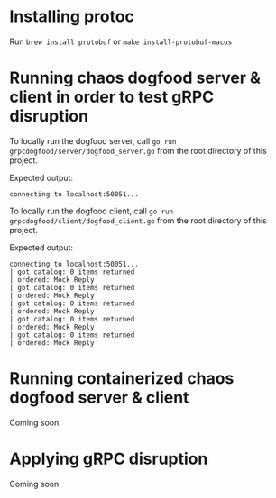 # Installing protoc

Run `brew install protobuf` or `make install-protobuf-macos`

# Running chaos dogfood server & client in order to test gRPC disruption

To locally run the dogfood server, call `go run grpcdogfood/server/dogfood_server.go` from the root directory of this project.

Expected output:
```
connecting to localhost:50051...
```

To locally run the dogfood client, call `go run grpcdogfood/client/dogfood_client.go` from the root directory of this project.

Expected output:
```
connecting to localhost:50051...
| got catalog: 0 items returned
| ordered: Mock Reply
| got catalog: 0 items returned
| ordered: Mock Reply
| got catalog: 0 items returned
| ordered: Mock Reply
| got catalog: 0 items returned
| ordered: Mock Reply
| got catalog: 0 items returned
| ordered: Mock Reply
```

# Running containerized chaos dogfood server & client
Coming soon

# Applying gRPC disruption
Coming soon
